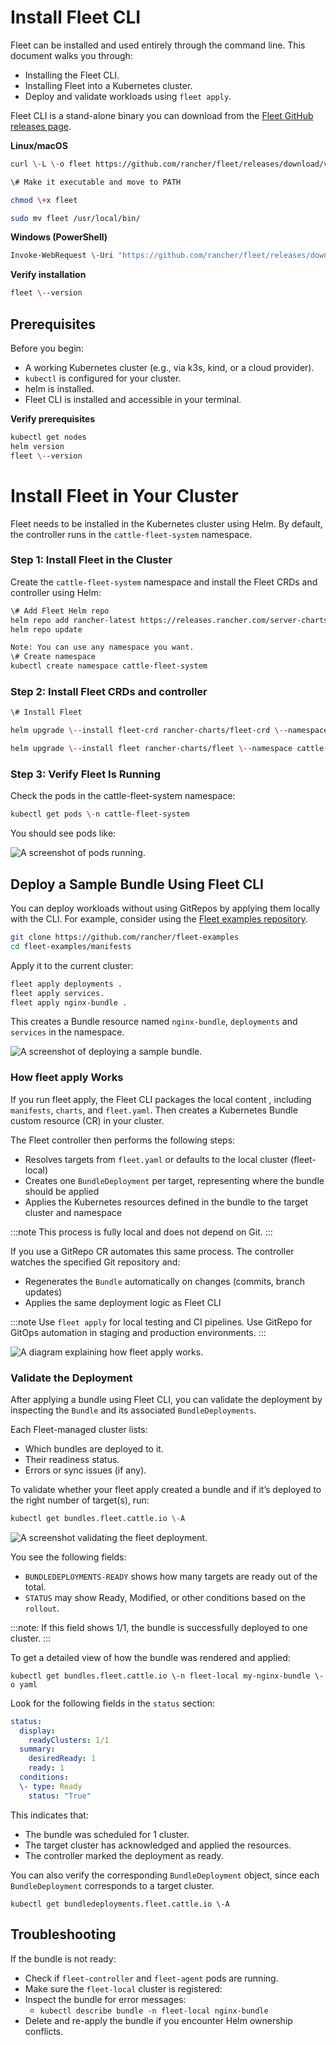 # **Install Fleet CLI**

Fleet can be installed and used entirely through the command line. This document walks you through:

* Installing the Fleet CLI.  
* Installing Fleet into a Kubernetes cluster.
* Deploy and validate workloads using `fleet apply`.

Fleet CLI is a stand-alone binary you can download from the [Fleet GitHub releases page](https://github.com/rancher/fleet/releases).

**Linux/macOS**

```bash
curl \-L \-o fleet https://github.com/rancher/fleet/releases/download/v0.12.4/fleet-linux-amd64

\# Make it executable and move to PATH

chmod \+x fleet

sudo mv fleet /usr/local/bin/
```

**Windows (PowerShell)**

```bash
Invoke-WebRequest \-Uri "https://github.com/rancher/fleet/releases/download/v0.12.4/fleet-windows-amd64.exe" \-OutFile "fleet.exe"
```

**Verify installation**

```bash
fleet \--version
```

## **Prerequisites**

Before you begin:

* A working Kubernetes cluster (e.g., via k3s, kind, or a cloud provider).  
* `kubectl` is configured for your cluster.  
* helm is installed.  
* Fleet CLI is installed and accessible in your terminal.

**Verify prerequisites**

```bash
kubectl get nodes  
helm version  
fleet \--version
```

# Install Fleet in Your Cluster

Fleet needs to be installed in the Kubernetes cluster using Helm. By default, the controller runs in the `cattle-fleet-system` namespace.

### Step 1: Install Fleet in the Cluster

Create the `cattle-fleet-system` namespace and install the Fleet CRDs and controller using Helm:

```bash
\# Add Fleet Helm repo  
helm repo add rancher-latest https://releases.rancher.com/server-charts/latest  
helm repo update

Note: You can use any namespace you want.  
\# Create namespace  
kubectl create namespace cattle-fleet-system
```

### Step 2: Install Fleet CRDs and controller

```bash
\# Install Fleet

helm upgrade \--install fleet-crd rancher-charts/fleet-crd \--namespace cattle-fleet-system

helm upgrade \--install fleet rancher-charts/fleet \--namespace cattle-fleet-system	
```

### Step 3: Verify Fleet Is Running

Check the pods in the cattle-fleet-system namespace:

```bash
kubectl get pods \-n cattle-fleet-system
```

You should see pods like:

![A screenshot of pods running.](/img/get-pods-ss.png)

## Deploy a Sample Bundle Using Fleet CLI

You can deploy workloads without using GitRepos by applying them locally with the CLI. For example, consider using the [Fleet examples repository](https://github.com/rancher/fleet-examples).

```bash
git clone https://github.com/rancher/fleet-examples  
cd fleet-examples/manifests
```

Apply it to the current cluster:

```bash
fleet apply deployments .  
fleet apply services.  
fleet apply nginx-bundle .
```

This creates a Bundle resource named `nginx-bundle`, `deployments` and `services` in the namespace.

![A screenshot of deploying a sample bundle.](/img/apply-fleet-ss.png)

### How fleet apply Works

If you run fleet apply, the Fleet CLI packages the local content , including `manifests`, `charts`, and `fleet.yaml`. Then creates a Kubernetes Bundle custom resource (CR) in your cluster.

The Fleet controller then performs the following steps:

* Resolves targets from `fleet.yaml` or defaults to the local cluster (fleet-local)  
* Creates one `BundleDeployment` per target, representing where the bundle should be applied  
* Applies the Kubernetes resources defined in the bundle to the target cluster and namespace

:::note
This process is fully local and does not depend on Git.
:::

If you use a GitRepo CR automates this same process. The controller watches the specified Git repository and:

* Regenerates the `Bundle` automatically on changes (commits, branch updates)  
* Applies the same deployment logic as Fleet CLI

:::note
Use `fleet apply` for local testing and CI pipelines. Use GitRepo for GitOps automation in staging and production environments.
:::

![A diagram explaining how fleet apply works.](/img/fleet-working-diag.png)

### Validate the Deployment

After applying a bundle using Fleet CLI, you can validate the deployment by inspecting the `Bundle` and its associated `BundleDeployments`.

Each Fleet-managed cluster lists:

* Which bundles are deployed to it.  
* Their readiness status.  
* Errors or sync issues (if any).

To validate whether your fleet apply created a bundle and if it’s deployed to the right number of target(s), run: 

```bash
kubectl get bundles.fleet.cattle.io \-A
```

![A screenshot validating the fleet deployment.](/img/validate-deployment-ss.png)

You see the following fields:

* `BUNDLEDEPLOYMENTS-READY` shows how many targets are ready out of the total.  
* `STATUS` may show Ready, Modified, or other conditions based on the `rollout`.

:::note:
If this field shows 1/1, the bundle is successfully deployed to one cluster.
:::

To get a detailed view of how the bundle was rendered and applied:

`kubectl get bundles.fleet.cattle.io \-n fleet-local my-nginx-bundle \-o yaml`

Look for the following fields in the `status` section:

```yaml
status:  
  display:  
    readyClusters: 1/1  
  summary:  
    desiredReady: 1  
    ready: 1  
  conditions:  
  \- type: Ready  
    status: "True"
```

This indicates that:

* The bundle was scheduled for 1 cluster.  
* The target cluster has acknowledged and applied the resources.  
* The controller marked the deployment as ready.

You can also verify the corresponding `BundleDeployment` object, since each `BundleDeployment` corresponds to a target cluster.

`kubectl get bundledeployments.fleet.cattle.io \-A`

## **Troubleshooting**

If the bundle is not ready:

* Check if `fleet-controller` and `fleet-agent` pods are running.  
* Make sure the `fleet-local` cluster is registered:  
* Inspect the bundle for error messages:  
  * `kubectl describe bundle -n fleet-local nginx-bundle`  
* Delete and re-apply the bundle if you encounter Helm ownership conflicts.
